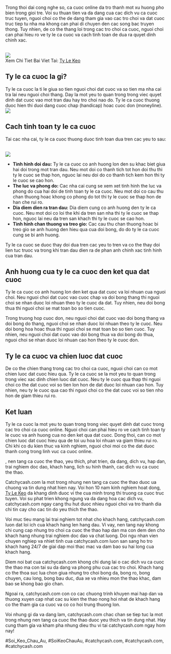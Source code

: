 <p>Trong thoi dai cong nghe so, ca cuoc online da tro thanh mot xu huong pho bien trong gioi tre. Voi su thuan tien va da dang cua cac dich vu ca cuoc truc tuyen, nguoi choi co the de dang tham gia vao cac tro choi va dat cuoc truc tiep tu nha ma khong can phai di chuyen den cac song bac truyen thong. Tuy nhien, de co the thang loi trong cac tro choi ca cuoc, nguoi choi can phai hieu ro ve ty le ca cuoc va cach tinh toan de dua ra quyet dinh chinh xac.</p><br><img src="https://catchycash.com/wp-content/uploads/2025/02/cach-doc-keo-2.jpg"></br>
Xem Chi Tiet Bai Viet Tai: <a href="https://catchycash.com/">Ty Le Keo</a><h2>Ty le ca cuoc la gi?</h2><p>Ty le ca cuoc la ti le giua so tien nguoi choi dat cuoc va so tien ma nha cai tra lai neu nguoi choi thang. Day la mot yeu to quan trong trong viec quyet dinh dat cuoc vao mot tran dau hay tro choi nao do. Ty le ca cuoc thuong duoc hien thi duoi dang cuoc chap (handicap) hoac cuoc don (moneyline).<br><img src="https://catchycash.com/wp-content/uploads/2025/02/doi-hinh-thi-dau-1.jpg"></br><h2>Cach tinh toan ty le ca cuoc</h2><p>Tai cac nha cai, ty le ca cuoc thuong duoc tinh toan dua tren cac yeu to sau:</p><br><img src="https://catchycash.com/wp-content/uploads/2025/02/anh-huong-thoi-tiet-den-keo-bong-da-1.jpg"></br><ul>
<li><strong>Tinh hinh doi dau:</strong> Ty le ca cuoc co anh huong lon den su khac biet giua hai doi trong mot tran dau. Neu mot doi co thanh tich tot hon doi thu thi ty le cuoc se thap hon, nguoc lai neu doi do co thanh tich kem hon thi ty le cuoc se cao hon.</li>
<li><strong>The luc va phong do:</strong> Cac nha cai cung se xem xet tinh hinh the luc va phong do cua hai doi de tinh toan ty le ca cuoc. Neu mot doi co cau thu chan thuong hoac khong co phong do tot thi ty le cuoc se thap hon de han che rui ro.</li>
<li><strong>Dia diem dien ra tran dau:</strong> Dia diem cung co anh huong den ty le ca cuoc. Neu mot doi co loi the khi da tren san nha thi ty le cuoc se thap hon, nguoc lai neu da tren san khach thi ty le cuoc se cao hon.</li>
<li><strong>Tinh hinh chan thuong va treo gio:</strong> Cac cau thu chan thuong hoac bi treo gio se anh huong den hieu qua cua doi bong, do do ty le ca cuoc cung se bi anh huong.</li>
</ul><p>Ty le ca cuoc se duoc thay doi dua tren cac yeu to tren va co the thay doi lien tuc truoc va trong khi tran dau dien ra de phan anh chinh xac tinh hinh cua tran dau.<h2>Anh huong cua ty le ca cuoc den ket qua dat cuoc</h2><p>Ty le ca cuoc co anh huong lon den ket qua dat cuoc va loi nhuan cua nguoi choi. Neu nguoi choi dat cuoc vao cuoc chap va doi bong thang thi nguoi choi se nhan duoc loi nhuan theo ty le cuoc da dat. Tuy nhien, neu doi bong thua thi nguoi choi se mat toan bo so tien cuoc.</p><p>Trong truong hop cuoc don, neu nguoi choi dat cuoc vao doi bong thang va doi bong do thang, nguoi choi se nhan duoc loi nhuan theo ty le cuoc. Neu doi bong hoa hoac thua thi nguoi choi se mat toan bo so tien cuoc. Tuy nhien, neu nguoi choi dat cuoc vao doi bong thua va doi bong do thua, nguoi choi se nhan duoc loi nhuan cao hon theo ty le cuoc don.<h2>Ty le ca cuoc va chien luoc dat cuoc</h2><p>De co the chien thang trong cac tro choi ca cuoc, nguoi choi can co mot chien luoc dat cuoc hieu qua. Ty le ca cuoc se la mot yeu to quan trong trong viec xac dinh chien luoc dat cuoc. Neu ty le cuoc qua thap thi nguoi choi co the dat cuoc voi so tien lon hon de dat duoc loi nhuan cao hon. Tuy nhien, neu ty le cuoc qua cao thi nguoi choi co the dat cuoc voi so tien nho hon de giam thieu rui ro.</p><h2>Ket luan</h2><p>Ty le ca cuoc la mot yeu to quan trong trong viec quyet dinh dat cuoc trong cac tro choi ca cuoc online. Nguoi choi can phai hieu ro ve cach tinh toan ty le cuoc va anh huong cua no den ket qua dat cuoc. Dong thoi, can co mot chien luoc dat cuoc hieu qua de toi uu hoa loi nhuan va giam thieu rui ro. Chi khi co du kien thuc va kinh nghiem, nguoi choi moi co the dat duoc thanh cong trong linh vuc ca cuoc online.</p><p>, nen tang ca cuoc the thao, yeu thich, phat trien, da dang, dich vu, hap dan, trai nghiem doc dao, khach hang, lich su hinh thanh, cac dich vu ca cuoc the thao. 

Catchycash.com la mot trong nhung nen tang ca cuoc the thao duoc ua chuong va tin dung nhat hien nay. Voi hon 10 nam kinh nghiem hoat dong, <a href="https://catchycash.com/">Ty Le Keo</a> da khang dinh duoc vi the cua minh trong thi truong ca cuoc truc tuyen. Voi su phat trien khong ngung va da dang hoa cac dich vu, catchycash.com ngay cang thu hut duoc nhieu nguoi choi va tro thanh dia chi tin cay cho cac tin do yeu thich the thao.

Voi muc tieu mang lai trai nghiem tot nhat cho khach hang, catchycash.com luon dat loi ich cua khach hang len hang dau. Vi vay, nen tang nay khong chi cung cap nhung tro choi ca cuoc the thao hap dan ma con dem den cho khach hang nhung trai nghiem doc dao va chat luong. Doi ngu nhan vien chuyen nghiep va nhiet tinh cua catchycash.com luon san sang ho tro khach hang 24/7 de giai dap moi thac mac va dam bao su hai long cua khach hang.

Diem noi bat cua catchycash.com khong chi dung lai o cac dich vu ca cuoc the thao ma con tai su da dang va phong phu cua cac tro choi. Khach hang co the thoa suc lua chon giua nhung tro choi bong da, bong ro, bong chuyen, cau long, bong bau duc, dua xe va nhieu mon the thao khac, dam bao se khong bao gio chan.

Ngoai ra, catchycash.com con co cac chuong trinh khuyen mai hap dan va thuong xuyen cap nhat cac su kien the thao nong hoi nhat de khach hang co the tham gia ca cuoc va co co hoi trung thuong lon.

Voi nhung gi da va dang lam, catchycash.com chac chan se tiep tuc la mot trong nhung nen tang ca cuoc the thao duoc yeu thich va tin dung nhat. Hay cung tham gia va kham pha nhung dieu thu vi tai catchycash.com ngay hom nay!</p>
#Soi_Keo_Chau_Au, #SoiKeoChauAu, #catchycash.com, #catchycash.com, #catchycash.com
